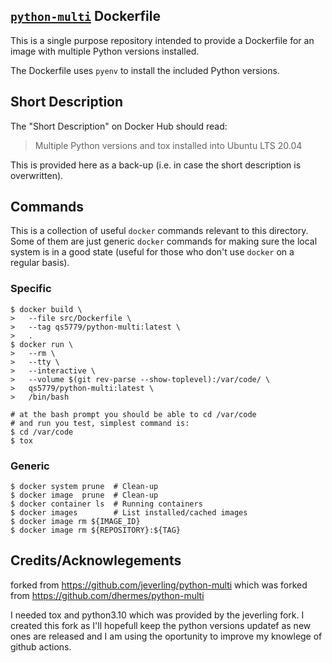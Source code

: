 ## [`python-multi`][1] Dockerfile

This is a single purpose repository intended to provide a Dockerfile for an
image with multiple Python versions installed.

The Dockerfile uses `pyenv` to install the included Python versions.

## Short Description

The "Short Description" on Docker Hub should read:

> Multiple Python versions and tox installed into Ubuntu LTS 20.04

This is provided here as a back-up (i.e. in case the short
description is overwritten).

## Commands

This is a collection of useful `docker` commands relevant to
this directory. Some of them are just generic `docker` commands
for making sure the local system is in a good state (useful
for those who don't use `docker` on a regular basis).

### Specific

```
$ docker build \
>   --file src/Dockerfile \
>   --tag qs5779/python-multi:latest \
>   .
$ docker run \
>   --rm \
>   --tty \
>   --interactive \
>   --volume $(git rev-parse --show-toplevel):/var/code/ \
>   qs5779/python-multi:latest \
>   /bin/bash

# at the bash prompt you should be able to cd /var/code
# and run you test, simplest command is:
$ cd /var/code
$ tox
```

### Generic

```
$ docker system prune  # Clean-up
$ docker image  prune  # Clean-up
$ docker container ls  # Running containers
$ docker images        # List installed/cached images
$ docker image rm ${IMAGE_ID}
$ docker image rm ${REPOSITORY}:${TAG}
```

[1]: https://hub.docker.com/r/qs5779/python-multi/

## Credits/Acknowlegements

forked from https://github.com/jeverling/python-multi which was forked from
https://github.com/dhermes/python-multi

I needed tox and python3.10 which was provided by the jeverling fork.
I created this fork as I'll hopefull keep the python versions updatef as new ones are released
and I am using the oportunity to improve my knowlege of github actions.
